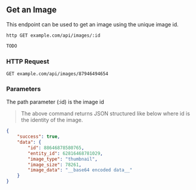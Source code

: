 ## Get an Image
This endpoint can be used to get an image using the unique image id.

```shell
http GET example.com/api/images/:id
```

```javascript
TODO
```

### HTTP Request

`GET example.com/api/images/87946494654`

### Parameters
The path parameter (:id) is the image id

> The above command returns JSON structured like below where id is the identity of the image.

```json
{
    "success": true,
    "data": {
        "id": 88646878580765,
        "entity_id": 62816468781029,
        "image_type": "thumbnail",
        "image_size": 78261,
        "image_data": "__base64 encoded data__"
    }
}
```



